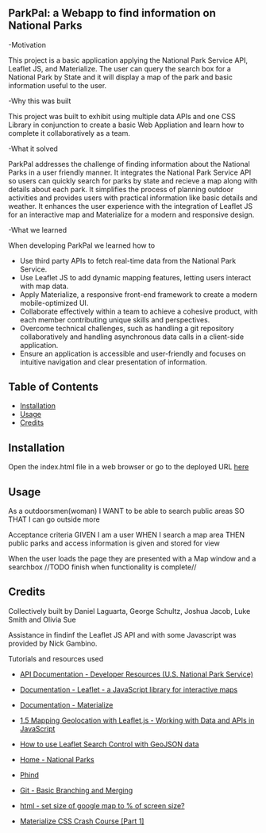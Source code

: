 # <parkpal>

## ParkPal: a Webapp to find information on National Parks

-Motivation

This project is a basic application applying the National Park Service API, Leaflet JS, and Materialize. The user can query the search box for a National Park by State and it will display a map of the park and basic information useful to the user.

-Why this was built

This project was built to exhibit using multiple data APIs and one CSS Library in conjunction to create a basic Web Appliation and learn how to complete it collaboratively as a team.

-What it solved

ParkPal addresses the challenge of finding information about the National Parks in a user friendly manner. It integrates the National Park Service API so users can quickly search for parks by state and recieve a map along with details about each park. It simplifies the process of planning outdoor activities and provides users with practical information like basic details and weather. It enhances the user experience with the integration of Leaflet JS for an interactive map and Materialize for a modern and responsive design.

-What we learned

When developing ParkPal we learned how to

- Use third party APIs to fetch real-time data from the National Park Service.
- Use Leaflet JS to add dynamic mapping features, letting users interact with map data.
- Apply Materialize, a responsive front-end framework to create a modern mobile-optimized UI.
- Collaborate effectively within a team to achieve a cohesive product, with each member contributing unique skills and perspectives.
- Overcome technical challenges, such as handling a git repository collaboratively and handling asynchronous data calls in a client-side application.
- Ensure an application is accessible and user-friendly and focuses on intuitive navigation and clear presentation of information.

## Table of Contents

- [Installation](#installation)
- [Usage](#usage)
- [Credits](#credits)

## Installation

Open the index.html file in a web browser or go to the deployed URL [here](https://geoschu.github.io/parkpal/)

## Usage

As a outdoorsmen(woman)
I WANT to be able to search public areas
SO THAT I can go outside more

Acceptance criteria
GIVEN I am a user
WHEN I search a map area
THEN public parks and access information is given and stored for view

When the user loads the page they are presented with a Map window and a searchbox //TODO finish when functionality is complete//

## Credits

Collectively built by Daniel Laguarta, George Schultz, Joshua Jacob, Luke Smith and Olivia Sue

Assistance in findinf the Leaflet JS API and with some Javascript was provided by Nick Gambino.

Tutorials and resources used

- [API Documentation - Developer Resources (U.S. National Park Service)](https://www.nps.gov/subjects/developer/api-documentation.htm#/)

- [Documentation - Leaflet - a JavaScript library for interactive maps](https://leafletjs.com/reference.html)

- [Documentation - Materialize](https://materializeweb.com/)

- [1.5 Mapping Geolocation with Leaflet.js - Working with Data and APIs in JavaScript](https://www.youtube.com/watch?v=nZaZ2dB6pow&t=132s)

- [How to use Leaflet Search Control with GeoJSON data](https://www.youtube.com/watch?v=WnPcSGlh0eQ)

- [Home - National Parks](https://nat-parks.web.app/)

- [Phind](https://www.phind.com/search?home=true)

- [Git - Basic Branching and Merging](https://git-scm.com/book/en/v2/Git-Branching-Basic-Branching-and-Merging)

- [html - set size of google map to % of screen size?](https://stackoverflow.com/questions/32144184/set-size-of-google-map-to-of-screen-size)

- [Materialize CSS Crash Course [Part 1]](https://youtube.com/watch?v=nqT8c5OFjEQ)
